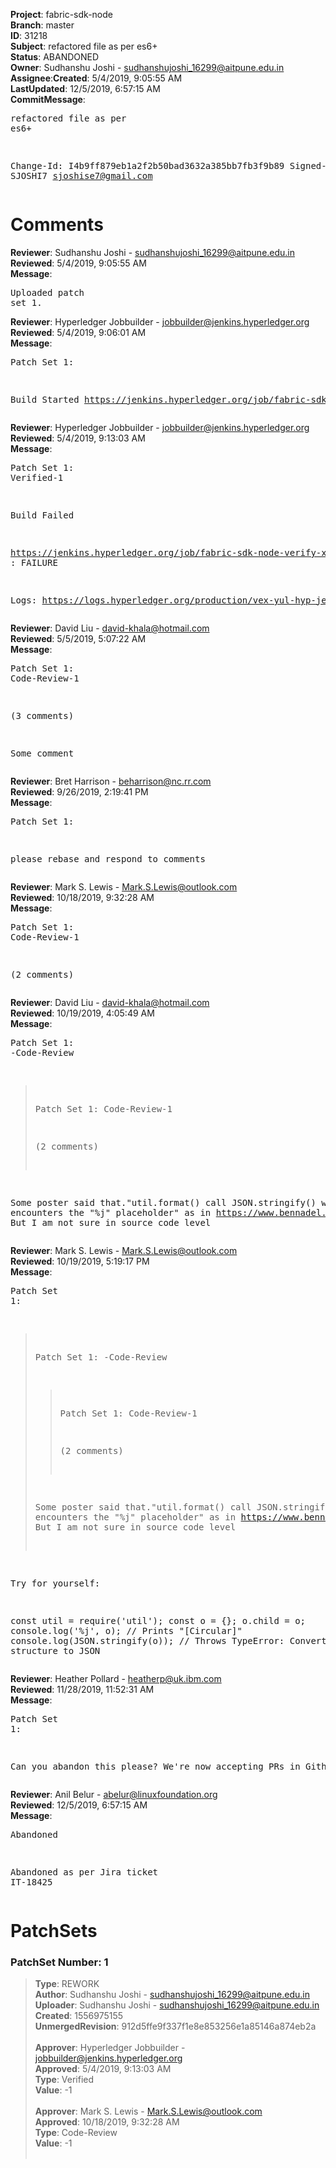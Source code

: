 <strong>Project</strong>: fabric-sdk-node</br><strong>Branch</strong>: master<br><strong>ID</strong>: 31218<br><strong>Subject</strong>: refactored file as per es6+<br><strong>Status</strong>: ABANDONED<br><strong>Owner</strong>: Sudhanshu Joshi - sudhanshujoshi_16299@aitpune.edu.in<br><strong>Assignee</strong>:<strong>Created</strong>: 5/4/2019, 9:05:55 AM<br><strong>LastUpdated</strong>: 12/5/2019, 6:57:15 AM<br><strong>CommitMessage</strong>:<br><pre>refactored file as per es6+

Change-Id: I4b9ff879eb1a2f2b50bad3632a385bb7fb3f9b89
Signed-off-by: SJOSHI7 <sjoshise7@gmail.com>
</pre><h1>Comments</h1><strong>Reviewer</strong>: Sudhanshu Joshi - sudhanshujoshi_16299@aitpune.edu.in<br><strong>Reviewed</strong>: 5/4/2019, 9:05:55 AM<br><strong>Message</strong>: <pre>Uploaded patch set 1.</pre><strong>Reviewer</strong>: Hyperledger Jobbuilder - jobbuilder@jenkins.hyperledger.org<br><strong>Reviewed</strong>: 5/4/2019, 9:06:01 AM<br><strong>Message</strong>: <pre>Patch Set 1:

Build Started https://jenkins.hyperledger.org/job/fabric-sdk-node-verify-x86_64/2507/</pre><strong>Reviewer</strong>: Hyperledger Jobbuilder - jobbuilder@jenkins.hyperledger.org<br><strong>Reviewed</strong>: 5/4/2019, 9:13:03 AM<br><strong>Message</strong>: <pre>Patch Set 1: Verified-1

Build Failed 

https://jenkins.hyperledger.org/job/fabric-sdk-node-verify-x86_64/2507/ : FAILURE

Logs: https://logs.hyperledger.org/production/vex-yul-hyp-jenkins-3/fabric-sdk-node-verify-x86_64/2507</pre><strong>Reviewer</strong>: David Liu - david-khala@hotmail.com<br><strong>Reviewed</strong>: 5/5/2019, 5:07:22 AM<br><strong>Message</strong>: <pre>Patch Set 1: Code-Review-1

(3 comments)

Some comment</pre><strong>Reviewer</strong>: Bret Harrison - beharrison@nc.rr.com<br><strong>Reviewed</strong>: 9/26/2019, 2:19:41 PM<br><strong>Message</strong>: <pre>Patch Set 1:

please rebase and respond to comments</pre><strong>Reviewer</strong>: Mark S. Lewis - Mark.S.Lewis@outlook.com<br><strong>Reviewed</strong>: 10/18/2019, 9:32:28 AM<br><strong>Message</strong>: <pre>Patch Set 1: Code-Review-1

(2 comments)</pre><strong>Reviewer</strong>: David Liu - david-khala@hotmail.com<br><strong>Reviewed</strong>: 10/19/2019, 4:05:49 AM<br><strong>Message</strong>: <pre>Patch Set 1: -Code-Review

> Patch Set 1: Code-Review-1
> 
> (2 comments)

Some poster said that."util.format() call JSON.stringify() when it encounters the "%j" placeholder" as in https://www.bennadel.com/blog/2829-string-interpolation-using-util-format-and-util-inspect-in-node-js.htm. But I am not sure in source code level</pre><strong>Reviewer</strong>: Mark S. Lewis - Mark.S.Lewis@outlook.com<br><strong>Reviewed</strong>: 10/19/2019, 5:19:17 PM<br><strong>Message</strong>: <pre>Patch Set 1:

> Patch Set 1: -Code-Review
> 
> > Patch Set 1: Code-Review-1
> > 
> > (2 comments)
> 
> Some poster said that."util.format() call JSON.stringify() when it encounters the "%j" placeholder" as in https://www.bennadel.com/blog/2829-string-interpolation-using-util-format-and-util-inspect-in-node-js.htm. But I am not sure in source code level

Try for yourself:

const util = require('util');
const o = {};
o.child = o;
console.log('%j', o); // Prints "[Circular]"
console.log(JSON.stringify(o)); // Throws TypeError: Converting circular structure to JSON</pre><strong>Reviewer</strong>: Heather Pollard - heatherp@uk.ibm.com<br><strong>Reviewed</strong>: 11/28/2019, 11:52:31 AM<br><strong>Message</strong>: <pre>Patch Set 1:

Can you abandon this please? We're now accepting PRs in Github: https://github.com/hyperledger/fabric-sdk-node</pre><strong>Reviewer</strong>: Anil Belur - abelur@linuxfoundation.org<br><strong>Reviewed</strong>: 12/5/2019, 6:57:15 AM<br><strong>Message</strong>: <pre>Abandoned

Abandoned as per Jira ticket IT-18425</pre><h1>PatchSets</h1><h3>PatchSet Number: 1</h3><blockquote><strong>Type</strong>: REWORK<br><strong>Author</strong>: Sudhanshu Joshi - sudhanshujoshi_16299@aitpune.edu.in<br><strong>Uploader</strong>: Sudhanshu Joshi - sudhanshujoshi_16299@aitpune.edu.in<br><strong>Created</strong>: 1556975155<br><strong>UnmergedRevision</strong>: 912d5ffe9f337f1e8e853256e1a85146a874eb2a<br><br><strong>Approver</strong>: Hyperledger Jobbuilder - jobbuilder@jenkins.hyperledger.org<br><strong>Approved</strong>: 5/4/2019, 9:13:03 AM<br><strong>Type</strong>: Verified<br><strong>Value</strong>: -1<br><br><strong>Approver</strong>: Mark S. Lewis - Mark.S.Lewis@outlook.com<br><strong>Approved</strong>: 10/18/2019, 9:32:28 AM<br><strong>Type</strong>: Code-Review<br><strong>Value</strong>: -1<br><br></blockquote>